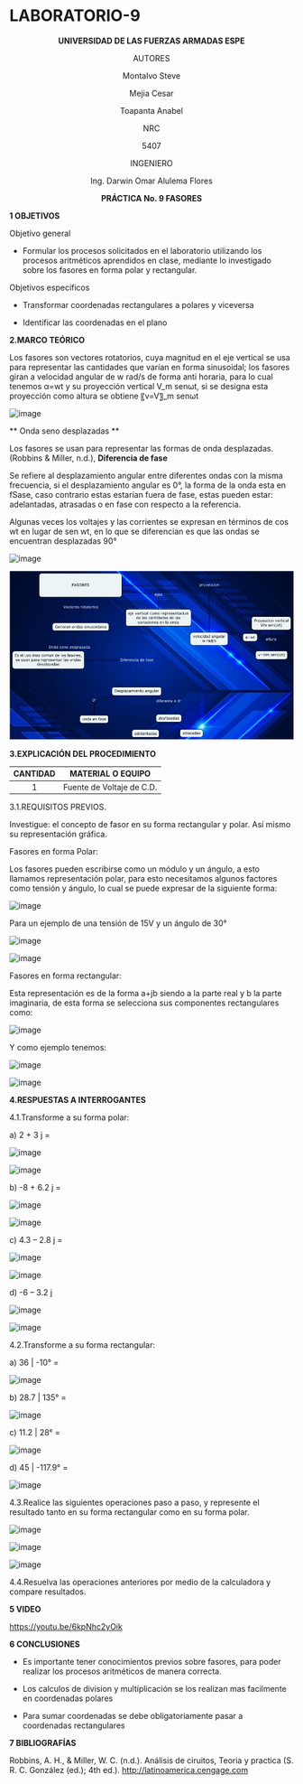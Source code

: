 # LABORATORIO-9

<div align="center">

**UNIVERSIDAD DE LAS FUERZAS ARMADAS ESPE**

AUTORES

Montalvo Steve
  
Mejia Cesar
  
Toapanta Anabel  

NRC
  
5407

INGENIERO

Ing. Darwin Omar Alulema Flores

**PRÁCTICA No. 9 FASORES**
  
</div>

**1 OBJETIVOS**

Objetivo general

* Formular los procesos solicitados en el laboratorio utilizando los procesos aritméticos aprendidos en clase, mediante lo investigado sobre los fasores en forma polar y rectangular.

Objetivos específicos

* Transformar coordenadas rectangulares a polares y viceversa 

* Identificar las coordenadas en el plano


**2.MARCO TEÓRICO**


Los fasores son vectores rotatorios, cuya magnitud en el eje vertical se usa para representar las cantidades que varían en forma sinusoidal; los fasores giran a velocidad angular de w rad/s de forma anti horaria, para lo cual tenemos α=wt y su proyección vertical V_m senωt, si se designa esta proyección como altura se obtiene 〖v=V〗_m senωt
 
![image](https://user-images.githubusercontent.com/85134094/133105265-9e5d644c-94e6-4e21-befb-7a707f828279.png)

** Onda seno desplazadas **

Los fasores se usan para representar las formas de onda desplazadas. 
(Robbins & Miller, n.d.), 
**Diferencia de fase**

Se refiere al desplazamiento angular entre diferentes ondas con la misma frecuencia, si el desplazamiento angular es 0°, la forma de la onda esta en fSase, caso contrario estas estarían fuera de fase, estas pueden estar: adelantadas, atrasadas o en fase con respecto a la referencia.

Algunas veces los voltajes y las corrientes se expresan en términos de cos wt en lugar de sen wt, en lo que se diferencian es que las ondas se encuentran desplazadas 90°

![image](https://user-images.githubusercontent.com/85134094/133105515-338c15ff-4c2d-43c9-b34a-fb66925c0757.png)

![](https://github.com/Anabeltoapanta/LABORATORIO-9/blob/main/Fasores.jpeg)


**3.EXPLICACIÓN DEL PROCEDIMIENTO**

<div align="center">
     
|**CANTIDAD**|       **MATERIAL O EQUIPO**      |
|    :---:   |              :---:               | 
|      1     |     Fuente de Voltaje de C.D.    |
  
</div>

3.1.REQUISITOS PREVIOS.

Investigue: el concepto de fasor en su forma rectangular y polar. Así mismo su representación gráfica.

Fasores en forma Polar:

Los fasores pueden escribirse como un módulo y un ángulo, a esto llamamos representación polar, para esto necesitamos algunos factores como tensión y ángulo, lo cual se puede expresar de la siguiente forma:

![image](https://user-images.githubusercontent.com/85134094/133108526-66628794-5cfc-4a7a-bb9d-596ffe504dfd.png)

Para un ejemplo de una tensión de 15V y un ángulo de 30°
 
 ![image](https://user-images.githubusercontent.com/85134094/133108577-6efeb3b4-805c-494a-aa7a-d15036a2ef11.png)

 ![image](https://user-images.githubusercontent.com/85134094/133108619-20389e2a-0a45-4a04-b35f-d9da4e9dbff9.png)

Fasores en forma rectangular:

Esta representación es de la forma a+jb siendo a la parte real y b la parte imaginaria, de esta forma se selecciona sus componentes rectangulares como: 

![image](https://user-images.githubusercontent.com/85134094/133108679-68b0531c-152b-428e-a69b-e83da8c33685.png)
 
Y como ejemplo tenemos: 

![image](https://user-images.githubusercontent.com/85134094/133108722-6fcbd7a3-2ce7-42eb-b58f-449ef1e00f11.png)

![image](https://user-images.githubusercontent.com/85134094/133108735-688149cf-7783-4de0-9e17-e451e49eb5c8.png)

**4.RESPUESTAS A INTERROGANTES**

4.1.Transforme a su forma polar:

a)	2 + 3 j =

![image](https://user-images.githubusercontent.com/85134094/133016007-d837124f-0574-4fbc-b9ee-33e872eba798.png)

![image](https://user-images.githubusercontent.com/85134094/133016021-9e10ef30-ba6f-4acc-a061-6b27081351f7.png)


b)	-8 + 6.2 j =

![image](https://user-images.githubusercontent.com/85134094/133016046-390ae16d-15b0-4041-b248-858767e940fc.png)

![image](https://user-images.githubusercontent.com/85134094/133016056-bd3f0fc9-0a97-4c0d-ba7e-475a5bf94888.png)


c)	4.3 – 2.8 j =
 
![image](https://user-images.githubusercontent.com/85134094/133016078-e3bcf28a-4bc6-42e6-a39d-17c88e51ce3e.png)

![image](https://user-images.githubusercontent.com/85134094/133016100-3829eae0-c12d-4fa2-b23e-b154f6d456e6.png)

d) -6 – 3.2 j

![image](https://user-images.githubusercontent.com/85134094/133016127-9201d9de-68f5-4dbf-8215-81eef3a628e4.png)

![image](https://user-images.githubusercontent.com/85134094/133016134-2fdd0ed2-53c9-409b-b9d2-da23b7d21712.png)


4.2.Transforme a su forma rectangular:

a)	36 | -10° =
 
![image](https://user-images.githubusercontent.com/85134094/133018361-392d4da7-9729-4d82-9ed8-c45da768210f.png)

b)	28.7 | 135° =
 
![image](https://user-images.githubusercontent.com/85134094/133018335-b9b8d3d8-bb03-4510-9962-86f771fb599e.png)

c)	11.2 | 28° =

![image](https://user-images.githubusercontent.com/85134094/133018304-2a4f8f2a-a71b-4a3c-9d3d-93e7cec3565e.png)

d)	45 | -117.9° =

![image](https://user-images.githubusercontent.com/85134094/133018268-fb247f81-f4d3-44ef-bdea-7451dbc03d85.png)

4.3.Realice las siguientes operaciones paso a paso, y represente el resultado tanto en su
forma rectangular como en su forma polar.

![image](https://user-images.githubusercontent.com/85134094/133106978-9ca1da9d-d69e-4347-8727-5ecd972531f6.png)

![image](https://user-images.githubusercontent.com/85134094/133107034-24a066d8-de6c-4b23-bb8b-5e06c72c21fc.png)

![image](https://user-images.githubusercontent.com/85134094/133107077-22a4fae0-865d-457e-b2fb-37085294d93a.png)

4.4.Resuelva las operaciones anteriores por medio de la calculadora y compare
resultados.

**5 VIDEO** 

https://youtu.be/6kpNhc2yOik

**6 CONCLUSIONES** 

* Es importante tener conocimientos previos sobre fasores, para poder realizar los procesos aritméticos de manera correcta.

* Los calculos de division y multiplicación se los realizan mas facilmente en coordenadas polares

* Para sumar coordenadas se debe obligatoriamente pasar a coordenadas rectangulares


**7 BIBLIOGRAFÍAS**

Robbins, A. H., & Miller, W. C. (n.d.). Análisis de ciruitos, Teoria y practica (S. R. C. González (ed.); 4th ed.). http://latinoamerica.cengage.com
